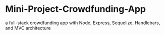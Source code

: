 # Mini-Project-Crowdfunding-App
a full-stack crowdfunding app with Node, Express, Sequelize, Handlebars, and MVC architecture
